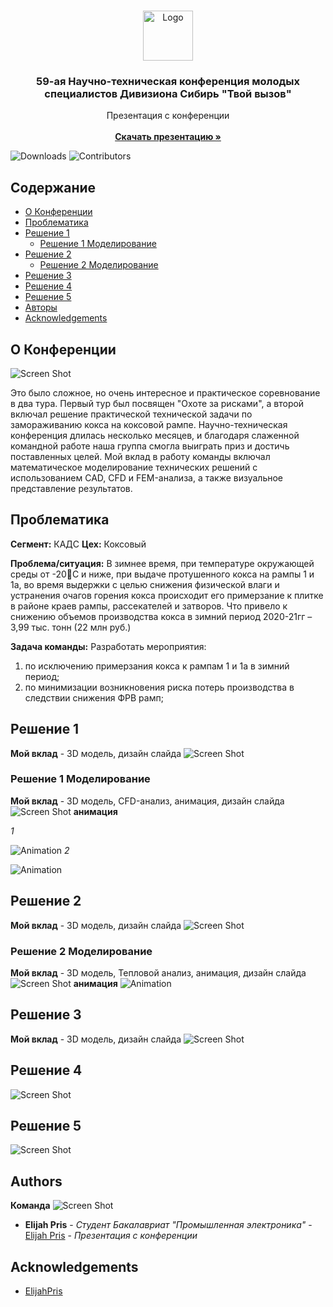 <br/>
<p align="center">
  <a href="https://github.com/Elijah-Prisyazhnyuk/Conference">
    <img src="images/EVZ.svg" alt="Logo" width="80" height="80">
  </a>

  <h3 align="center">59-ая Научно-техническая конференция молодых специалистов Дивизиона Сибирь "Твой вызов"</h3>

  <p align="center">
    Презентация с конференции
    <br/>
    <br/>
    <a href="https://github.com/Elijah-Prisyazhnyuk/conference/raw/main/preza_dlya_finala.pptx"><strong>Скачать презентацию »</strong></a>
    <br/>
  </p>
</p>

![Downloads](https://img.shields.io/github/downloads/Elijah-Prisyazhnyuk/Conference/total) ![Contributors](https://img.shields.io/github/contributors/Elijah-Prisyazhnyuk/Conference?color=dark-green)

## Содержание

* [О Конференции](#about-the-conference)
* [Проблематика](#problema)
* [Решение 1](#solution-1)
  * [Решение 1 Моделирование](#solution-1-modeling)
* [Решение 2](#solution-2)
  * [Решение 2 Моделирование](#solution-2-modeling)
* [Решение 3](#solution-3)
* [Решение 4](#solution-4)
* [Решение 5](#solution-5)
* [Авторы](#authors)
* [Acknowledgements](#acknowledgements)

<a name="about-the-conference"></a>
## О Конференции

![Screen Shot](images/title.jpg)

Это было сложное, но очень интересное и практическое соревнование в два тура. Первый тур был посвящен "Охоте за рисками", а второй включал решение практической технической задачи по замораживанию кокса на коксовой рампе. Научно-техническая конференция длилась несколько месяцев, и благодаря слаженной командной работе наша группа смогла выиграть приз и достичь поставленных целей. Мой вклад в работу команды включал математическое моделирование технических решений с использованием CAD, CFD и FEM-анализа, а также визуальное представление результатов.

<a name="problema"></a>
## Проблематика

**Сегмент:** КАДС **Цех:** Коксовый

**Проблема/ситуация:**
В зимнее время, при температуре окружающей среды от -20С и ниже, при выдаче протушенного кокса на рампы 1 и 1а, во время выдержки с целью снижения физической влаги и устранения очагов горения кокса происходит его примерзание к плитке в районе краев рампы, рассекателей и затворов. Что привело к снижению объемов производства кокса в зимний период 2020-21гг – 3,99 тыс. тонн (22 млн руб.)

**Задача команды:**
Разработать мероприятия: 
1) по исключению примерзания кокса к рампам 1 и 1а в зимний период;
2) по минимизации возникновения риска потерь производства в следствии снижения ФРВ рамп;

<a name="solution-1"></a>
## Решение 1
**Мой вклад** - 3D модель, дизайн слайда
![Screen Shot](images/solution-1.jpg)

<a name="solution-1-modeling"></a>
### Решение 1 Моделирование
**Мой вклад** - 3D модель, CFD-анализ, анимация, дизайн слайда
![Screen Shot](images/solution-1-modeling.jpg)
**анимация**

*1*

![Animation](images/2.gif)
*2*

![Animation](images/1.gif)

<a name="solution-2"></a>
## Решение 2
**Мой вклад** - 3D модель, дизайн слайда
![Screen Shot](images/solution-2.jpg)

<a name="solution-2-modeling"></a>
### Решение 2 Моделирование
**Мой вклад** - 3D модель, Тепловой анализ, анимация, дизайн слайда
![Screen Shot](images/solution-2-modeling.jpg)
**анимация**
![Animation](images/3.gif)

<a name="solution-3"></a>
## Решение 3
**Мой вклад** - 3D модель, дизайн слайда
![Screen Shot](images/solution-3.jpg)

<a name="solution-4"></a>
## Решение 4
![Screen Shot](images/solution-4.jpg)

<a name="solution-5"></a>
## Решение 5
![Screen Shot](images/solution-5.jpg)

<a name="authors"></a>
## Authors

**Команда**
![Screen Shot](images/team.png)

* **Elijah Pris** - *Студент Бакалавриат "Промышленная электроника"* - [Elijah Pris](https://github.com/Elijah-Prisyazhnyuk) - *Презентация с конференции*


<a name="acknowledgements"></a>
## Acknowledgements

* [ElijahPris](https://github.com/Elijah-Prisyazhnyuk)
